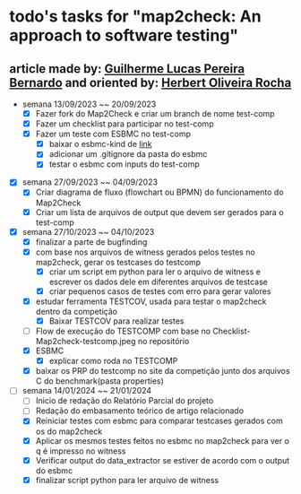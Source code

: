 # todo's tasks for "map2check: An approach to software testing"

## article made by: [Guilherme Lucas Pereira Bernardo](https://github.com/GuilhermeBn198) and oriented by: [Herbert Oliveira Rocha](https://github.com/hbgit/)

- semana 13/09/2023 ~~ 20/09/2023
  - [x] Fazer fork do Map2Check e criar um branch de nome test-comp
  - [x] Fazer um checklist para participar no test-comp
  - [x] Fazer um teste com ESBMC no test-comp
    - [x] baixar o esbmc-kind de [link](https://gitlab.com/sosy-lab/test-comp/archives-2023/raw/testcomp23/2023/esbmc-kind.zip)
    - [x] adicionar um .gitignore da pasta do esbmc
    - [x] testar o esbmc com inputs do test-comp

- [x] semana 27/09/2023 ~~ 04/09/2023
  - [x] Criar diagrama de fluxo (flowchart ou BPMN) do funcionamento do Map2Check
  - [x] Criar um lista de arquivos de output que devem ser gerados para o test-comp

- [x] semana 27/10/2023 ~~ 04/10/2023
  - [x] finalizar a parte de  bugfinding
  - [x] com base nos arquivos de witness gerados pelos testes no map2check, gerar os testcases do testcomp
    - [x] criar um script em python para ler o arquivo de witness e escrever os dados dele em diferentes arquivos de testcase
    - [x] criar pequenos casos de testes com erro para gerar valores
  - [x] estudar ferramenta TESTCOV, usada para testar o map2check dentro da competição
    - [x] Baixar TESTCOV para realizar testes
  - [ ] Flow de execução do TESTCOMP com base no Checklist-Map2check-testcomp.jpeg no repositório
  - [x] ESBMC
    - [x] explicar como roda no TESTCOMP
  - [x] baixar os PRP do testcomp no site da competição junto dos arquivos C do benchmark(pasta properties)

- [ ] semana 14/01/2024 ~~ 21/01/2024
  - [ ] Inicio de redação do Relatório Parcial do projeto
  - [ ] Redação do embasamento teórico de artigo relacionado
  - [x] Reiniciar testes com esbmc para comparar testcases gerados com os do map2check
  - [x] Aplicar os mesmos testes feitos no esbmc no map2check para ver o q é impresso no witness
  - [x] Verificar output do data_extractor se estiver de acordo com o output do esbmc
  - [x] finalizar script python para ler arquivo de witness
